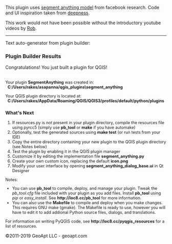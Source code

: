 This plugin uses [segment anything model](https://segment-anything.com/) from facebook research. Code and UI inspiration taken from [deepness](https://github.com/INF800/qgis-plugin-deepness).

This work would not have been possible without the introductory youtube videos by [Rob](https://www.youtube.com/watch?v=GccxvQ1ypbc&list=PLNGJFYgJ43Vo2P9Q8TWf7_ApmFDTiW9Ku).

---
Text auto-generator from plugin builder:

<h3>Plugin Builder Results</h3>

Congratulations! You just built a plugin for QGIS!<br/><br />

<div id='help' style='font-size:.9em;'>
Your plugin <b>SegmentAnything</b> was created in:<br>
&nbsp;&nbsp;<b>C:/Users/rakes/asapanna/qgis_plugins\segment_anything</b>
<p>
Your QGIS plugin directory is located at:<br>
&nbsp;&nbsp;<b>C:/Users/rakes/AppData/Roaming/QGIS/QGIS3/profiles/default/python/plugins</b>
<p>
<h3>What's Next</h3>
<ol>
    <li>If resources.py is not present in your plugin directory, compile the resources file using pyrcc5 (simply use <b>pb_tool</b> or <b>make</b> if you have automake)
    <li>Optionally, test the generated sources using <b>make test</b> (or run tests from your IDE)
    <li>Copy the entire directory containing your new plugin to the QGIS plugin directory (see Notes below)
    <li>Test the plugin by enabling it in the QGIS plugin manager
    <li>Customize it by editing the implementation file <b>segment_anything.py</b>
    <li>Create your own custom icon, replacing the default <b>icon.png</b>
    <li>Modify your user interface by opening <b>segment_anything_dialog_base.ui</b> in Qt Designer
</ol>
Notes:
<ul>
    <li>You can use <b>pb_tool</b> to compile, deploy, and manage your plugin. Tweak the <i>pb_tool.cfg</i> file included with your plugin as you add files. Install <b>pb_tool</b> using 
        <i>pip</i> or <i>easy_install</i>. See <b>http://loc8.cc/pb_tool</b> for more information.
    <li>You can also use the <b>Makefile</b> to compile and deploy when you
        make changes. This requires GNU make (gmake). The Makefile is ready to use, however you 
        will have to edit it to add addional Python source files, dialogs, and translations.
</ul>
</div>
<div style='font-size:.9em;'>
<p>
For information on writing PyQGIS code, see <b>http://loc8.cc/pyqgis_resources</b> for a list of resources.
</p>
</div>
<p>
&copy;2011-2019 GeoApt LLC - geoapt.com 
</p
